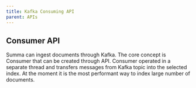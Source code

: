```yaml
---
title: Kafka Consuming API
parent: APIs
---
```

## Consumer API
Summa can ingest documents through Kafka.
The core concept is Consumer that can be created through API. 
Consumer operated in a separate thread and transfers messages from Kafka topic into the selected index.
At the moment it is the most performant way to index large number of documents.